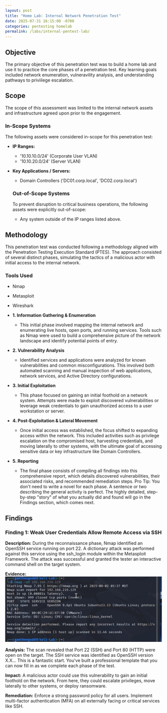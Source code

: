 ```yaml
---
layout: post
title: "Home Lab: Internal Network Penetration Test"
date: 2025-07-31 16:15:00 -0700
categories: pentesting homelab
permalink: /labs/internal-pentest-lab/
---
```


## Objective

The primary objective of this penetration test was to build a home lab and use it to practice the core phases of a penetration test. Key learning goals included network enumeration, vulneravility analysis, and understanding pathways to priviilege escalation.

## Scope

The scope of this assessment was limited to the internal network assets and infrastructure agreed upon prior to the engagement.

### In-Scope Systems

The following assets were considered in-scope for this penetration test:

* **IP Ranges:**
  * '10.10.10.0/24' (Corporate User VLAN)
  * '10.10.20.0/24' (Server VLAN)
* **Key Applications / Servers:**
  * Domain Controllers
  ('DC01.corp.local', 'DC02.corp.local')

  ### Out-of-Scope Systems

  To prevent disruption to critical business operations, the following assets were explicitly out-of-scope:

  * Any system outside of the IP ranges listed above.

## Methodology

  This penetration test was conducted following a methodology aligned with the Penetration Testing Execution Standard (PTES). The approach consisted of several distinct phases, simulating the tactics of a malicious actor with initial access to the internal network.

  ### **Tools Used**
* Nmap
* Metasploit
* Wireshark

 * **1. Information Gathering & Enumeration**
   * This initial phase involved mapping the internal network and enumerating live hosts, open ports, and running services. Tools such as Nmap were used to build a comprehensive picture of the network landscape and identify potential points of entry.

 * **2. Vulnerability Analysis**
   * Identified services and applications were analyzed for known vulnerabilities and common misconfigurations. This involved both automated scanning and manual inspection of web applications, network services, and Active Directory configurations.

* **3. Initial Exploitation**
   * This phase focused on gaining an initial foothold on a network system. Attempts were made to exploit discovered vulnerabilities or leverage weak credentials to gain unauthorized access to a user workstation or server.

 * **4. Post-Exploitation & Lateral Movement**
   * Once initial access was established, the focus shifted to expanding access within the network. This included activities such as privilege escalation on the compromised host, harvesting credentials, and moving laterally to other systems, with the ultimate goal of accessing sensitive data or key infrastructure like Domain Controllers.

 * **5. Reporting**
   * The final phase consists of compiling all findings into this comprehensive report, which details discovered vulnerabilities, their associated risks, and recommended remediation steps.
Pro Tip: You don't need to write a novel for each phase. A sentence or two describing the general activity is perfect. The highly detailed, step-by-step "story" of what you actually did and found will go in the Findings section, which comes next.

## Findings
### Finding 1: Weak User Credentials Allow Remote Access via SSH

**Description:** During the reconnaissance phase, Nmap identified an OpenSSH service running on port 22. A dictionary attack was performed against this service using the ssh_login module within the Metasploit Framework. The attack was successful and granted the tester an interactive command shell on the target system.

**Evidence:**
![successful Nmap scan](/img/portfolio/4th-lab-SH-new-kali-nmap.png)

**Analysis:**
The scan revealed that Port 22 (SSH) and Port 80 (HTTP) were open on the target. The SSH service was identified as OpenSSH version X.X...
This is a fantastic start. You've built a professional template that you can now fill in as we complete each phase of the test.

 **Impact:**
   A malicious actor could use this vulnerability to gain an initial foothold on the network. From here, they could escalate privileges, move laterally to other systems, or deploy ransomware.

 **Remediation:**
   Enforce a strong password policy for all users. Implement multi-factor authentication (MFA) on all externally facing or critical services like SSH.
